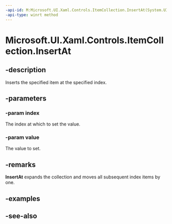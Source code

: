 ```yaml
---
-api-id: M:Microsoft.UI.Xaml.Controls.ItemCollection.InsertAt(System.UInt32,System.Object)
-api-type: winrt method
---
```


<!-- Method syntax
public void InsertAt(System.UInt32 index, System.Object value)
-->

# Microsoft.UI.Xaml.Controls.ItemCollection.InsertAt

## -description
Inserts the specified item at the specified index.

## -parameters
### -param index
The index at which to set the value.

### -param value
The value to set.

## -remarks
**InsertAt** expands the collection and moves all subsequent index items by one.

## -examples

## -see-also
